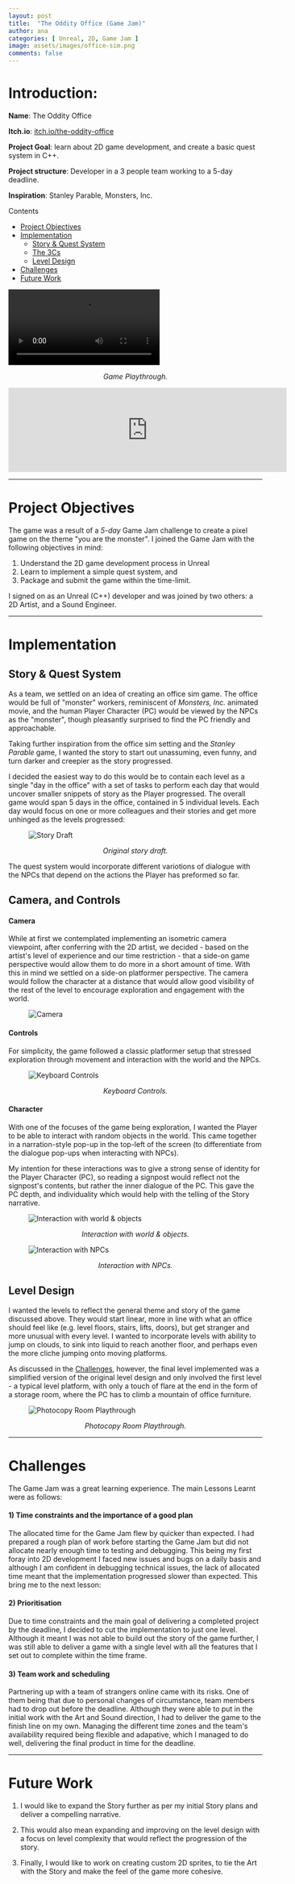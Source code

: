 ```yaml
---
layout: post
title:  "The Oddity Office (Game Jam)"
author: ana 
categories: [ Unreal, 2D, Game Jam ]
image: assets/images/office-sim.png
comments: false
---
```


# Introduction:

**Name**: The Oddity Office

**Itch.io**: [itch.io/the-oddity-office](https://anasaurus.itch.io/the-oddity-office)

**Project Goal**: learn about 2D game development, and create a basic quest system in C++.

**Project structure**: Developer in a 3 people team working to a 5-day deadline. 

**Inspiration**: Stanley Parable, Monsters, Inc.

<div id="toc_container">
    <p class="toc_title">Contents</p>
    <ul class="toc_list">
        <li><a href="#MainObjectives">Project Objectives</a></li>
        <li><a href="#Implementation">Implementation</a>
            <ul>
                <li><a href="#Story">Story & Quest System</a></li>
                <li><a href="#3Cs">The 3Cs</a></li>
                <li><a href="#LevelDesign">Level Design</a></li>
            </ul>
        </li>
        <li><a href="#Challenges">Challenges</a></li>
        <li><a href="#FutureWork">Future Work</a></li>
    </ul>
</div>

<video controls>
  <source src="{{ site.baseurl }}/assets/videos/The_Office_Sim_Playthrough.mp4" type="video/mp4">
</video>
<p style="text-align: center;"><i>Game Playthrough.</i></p>

<iframe src="https://itch.io/embed/2135977" width="552" height="167" frameborder="0"><a href="https://anasaurus.itch.io/the-oddity-office">The Oddity Office by Ana Lavrenchuk</a></iframe>

***

<h1 id="MainObjectives">Project Objectives</h1>

The game was a result of a *5-day* Game Jam challenge to create a pixel game on the theme "you are the monster". I joined the Game Jam with the following objectives in mind: 
1) Understand the 2D game development process in Unreal
2) Learn to implement a simple quest system, and
3) Package and submit the game within the time-limit. 

I signed on as an Unreal (C++) developer and was joined by two others: a 2D Artist, and a Sound Engineer. 

***
<h1 id="Implementation">Implementation</h1>

<h2 id="Story">Story & Quest System</h2>

As a team, we settled on an idea of creating an office sim game. The office would be full of "monster" workers, reminiscent of *Monsters, Inc.* animated movie, and the human Player Character (PC) would be viewed by the NPCs as the "monster", though pleasantly surprised to find the PC friendly and approachable. 

Taking further inspiration from the office sim setting and the *Stanley Parable* game, I wanted the story to start out unassuming, even funny, and turn darker and creepier as the story progressed. 

I decided the easiest way to do this would be to contain each level as a single "day in the office" with a set of tasks to perform each day that would uncover smaller snippets of story as the Player progressed. The overall game would span 5 days in the office, contained in 5 individual levels. Each day would focus on one or more colleagues and their stories and get more unhinged as the levels progressed: 

<figure class="figure-shadow">
    <img src="{{ site.baseurl }}/assets/images/office-sim-story.png" alt="Story Draft">
</figure>
<p style="text-align: center;"><i>Original story draft.</i></p>

The quest system would incorporate different variotions of dialogue with the NPCs that depend on the actions the Player has preformed so far.

<h2 id="3Cs">Camera, and Controls</h2>

<h4>Camera</h4>

While at first we contemplated implementing an isometric camera viewpoint, after conferring with the 2D artist, we decided - based on the artist's level of experience and our time restriction - that a side-on game perspective would allow them to do more in a short amount of time. With this in mind we settled on a side-on platformer perspective. The camera would follow the character at a distance that would allow good visibility of the rest of the level to encourage exploration and engagement with the world.

<figure class="figure-shadow">
    <img src="{{ site.baseurl }}/assets/images/office-sim-camera.png" alt="Camera">
</figure>

<h4>Controls</h4>

For simplicity, the game followed a classic platformer setup that stressed exploration through movement and interaction with the world and the NPCs. 

<figure class="figure-shadow">
    <img src="{{ site.baseurl }}/assets/images/office-sim-keyboard_controls.png" alt="Keyboard Controls">
</figure>
<p style="text-align: center;"><i>Keyboard Controls.</i></p>

<h4>Character</h4>

With one of the focuses of the game being exploration, I wanted the Player to be able to interact with random objects in the world. This came together in a narration-style pop-up in the top-left of the screen (to differentiate from the dialogue pop-ups when interacting with NPCs).

My intention for these interactions was to give a strong sense of identity for the Player Character (PC), so reading a signpost would reflect not the signpost's contents, but rather the inner dialogue of the PC. This gave the PC depth, and individuality which would help with the telling of the Story narrative.

<figure class="figure-shadow">
    <img src="{{ site.baseurl }}/assets/images/object_interact-office-sim.gif" alt="Interaction with world & objects">
</figure>
<p style="text-align: center;"><i>Interaction with world & objects.</i></p>

<figure class="figure-shadow">
    <img src="{{ site.baseurl }}/assets/images/npc_interact-office-sim.gif" alt="Interaction with NPCs">
</figure>
<p style="text-align: center;"><i>Interaction with NPCs.</i></p>


<h2 id="LevelDesign">Level Design</h2>

I wanted the levels to reflect the general theme and story of the game discussed above. They would start linear, more in line with what an office should feel like (e.g. level floors, stairs, lifts, doors), but get stranger and more unusual with every level. I wanted to incorporate levels with ability to jump on clouds, to sink into liquid to reach another floor, and perhaps even the more cliche jumping onto moving platforms. 

As discussed in the <a href="#Challenges">Challenges</a>, however, the final level implemented was a simplified version of the original level design and only involved the first level - a typical level platform, with only a touch of flare at the end in the form of a storage room, where the PC has to climb a mountain of office furniture.

<figure>
    <img src="{{ site.baseurl }}/assets/images/photocopy-room.gif" alt="Photocopy Room Playthrough">
</figure>
<p style="text-align: center;"><i>Photocopy Room Playthrough.</i></p>

***

<h1 id="Challenges">Challenges</h1>

The Game Jam was a great learning experience. The main Lessons Learnt were as follows:

<h4> 1) Time constraints and the importance of a good plan </h4>

The allocated time for the Game Jam flew by quicker than expected. I had prepared a rough plan of work before starting the Game Jam but did not allocate nearly enough time to testing and debugging. This being my first foray into 2D development I faced new issues and bugs on a daily basis and although I am confident in debugging technical issues, the lack of allocated time meant that the implementation progressed slower than expected. This bring me to the next lesson:

<h4> 2) Prioritisation </h4>

Due to time constraints and the main goal of delivering a completed project by the deadline, I decided to cut the implementation to just one level. Although it meant I was not able to build out the story of the game further, I was still able to deliver a game with a single level with all the features that I set out to complete within the time frame. 

<h4> 3) Team work and scheduling </h4>

Partnering up with a team of strangers online came with its risks. One of them being that due to personal changes of circumstance, team members had to drop out before the deadline. Although they were able to put in the initial work with the Art and Sound direction, I had to deliver the game to the finish line on my own. Managing the different time zones and the team's availability required being flexible and adapative, which I managed to do well, delivering the final product in time for the deadline. 

***

<h1 id="FutureWork">Future Work</h1>

1) I would like to expand the Story further as per my initial Story plans and deliver a compelling narrative. 

2) This would also mean expanding and improving on the level design with a focus on level complexity that would reflect the progression of the story. 

3) Finally, I would like to work on creating custom 2D sprites, to tie the Art with the Story and make the feel of the game more cohesive. 